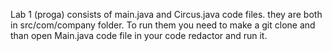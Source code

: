Lab 1 (proga) consists of main.java and Circus.java code files.
they are both in src/com/company folder.
To run them you need to make a git clone and than open Main.java code file in your code redactor and run it.